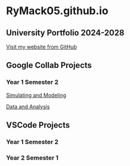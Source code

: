 # RyMack05.github.io
## University Portfolio 2024-2028
[Visit my website from GitHub](https://RyMack05.github.io)

## Google Collab Projects
### Year 1 Semester 2
[Simulating and Modeling](./Simulating_and_Modeling.md)

[Data and Analysis](./Data_Analysis.md)

## VSCode Projects
### Year 1 Semester 2

### Year 2 Semester 1
